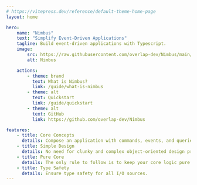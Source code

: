 ```yaml
---
# https://vitepress.dev/reference/default-theme-home-page
layout: home

hero:
    name: "Nimbus"
    text: "Simplify Event-Driven Applications"
    tagline: Build event-driven applications with Typescript.
    image:
        src: https://raw.githubusercontent.com/overlap-dev/Nimbus/main/media/Nimbus.svg
        alt: Nimbus

    actions:
        - theme: brand
          text: What is Nimbus?
          link: /guide/what-is-nimbus
        - theme: alt
          text: Quickstart
          link: /guide/quickstart
        - theme: alt
          text: GitHub
          link: https://github.com/overlap-dev/Nimbus

features:
    - title: Core Concepts
      details: Compose an application with commands, events, and queries.
    - title: Simple Design
      details: No need for clunky and complex object-oriented design principles.
    - title: Pure Core
      details: The only rule to follow is to keep your core logic pure and side-effect free.
    - title: Type Safety
      details: Ensure type safety for all I/O sources.
---
```


